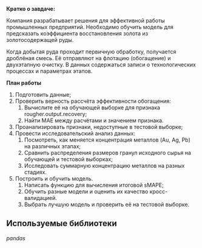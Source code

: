 **Кратко о завдаче:**

Компания разрабатывает решения для эффективной работы промышленных предприятий. Необходимо обучить модель для предсказать коэффициента восстановления золота из золотосодержащей руды. 

Когда добытая руда проходит первичную обработку, получается дроблёная смесь. Её отправляют на флотацию (обогащение) и двухэтапную очистку. В данных содержаться записи о технологических процессах и параметрах этапов.

**План работы**

1. Подготовить данные;
2. Проверить верность рассчёта эффективности обогащения:
     1. Вычислите её на обучающей выборке для признака rougher.output.recovery;
     2.  Найти MAE между расчётами и значением признака.
3. Проанализировать признаки, недоступные в тестовой выборке;
4. Провести исследовательский анализ данных:
     1. Посмотреть, как меняется концентрация металлов (Au, Ag, Pb) на различных этапах;
     2. Сравнить распределения размеров гранул исходного сырья на обучающей и тестовой выборках;
     3. Исследовать суммарную концентрацию металлов на разных стадиях.
5. Построить и обучить модель.
     1. Написать функцию для вычисления итоговой sMAPE;
     2. Обучить разные модели и оценить их качество кросс-валидацией.
     3. Выбрать лучшую модель и проверить её на тестовой выборке.

## Используемые библиотеки
*pandas*
